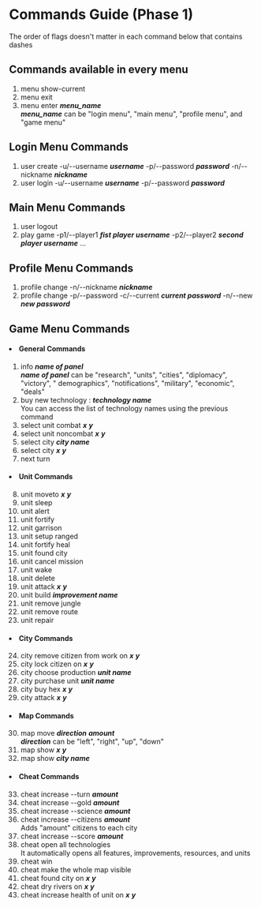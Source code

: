 # Commands Guide (Phase 1)

The order of flags doesn't matter in each command below that contains dashes

## Commands available in every menu

1) menu show-current
2) menu exit
3) menu enter **_menu_name_** <br> **_menu_name_** can be "login menu", "main menu", "profile menu", and "game menu"

## Login Menu Commands

1) user create -u/--username **_username_** -p/--password **_password_** -n/--nickname **_nickname_**
2) user login -u/--username **_username_** -p/--password **_password_**

## Main Menu Commands

1) user logout
2) play game -p1/--player1 **_fist player username_** -p2/--player2 **_second player username_** ...

## Profile Menu Commands

1) profile change -n/--nickname **_nickname_**
2) profile change -p/--password -c/--current **_current password_** -n/--new **_new password_**

## Game Menu Commands

#### <li> General Commands

1) info **_name of panel_** <br> **_name of panel_** can be "research", "units", "cities", "diplomacy", "victory", "
   demographics", "notifications", "military", "economic", "deals"
2) buy new technology : **_technology name_** <br> You can access the list of technology names using the previous
   command
3) select unit combat **_x_** **_y_**
4) select unit noncombat **_x_** **_y_**
5) select city **_city name_**
6) select city **_x_** **_y_**
7) next turn

#### <li> Unit Commands

8) unit moveto **_x_** **_y_**
9) unit sleep
10) unit alert
11) unit fortify
12) unit garrison
13) unit setup ranged
14) unit fortify heal
15) unit found city
16) unit cancel mission
17) unit wake
18) unit delete
19) unit attack **_x_** **_y_**
20) unit build **_improvement name_**
21) unit remove jungle
22) unit remove route
23) unit repair

#### <li> City Commands

24) city remove citizen from work on **_x_** **_y_**
25) city lock citizen on **_x_** **_y_**
26) city choose production **_unit name_**
27) city purchase unit **_unit name_**
28) city buy hex **_x_** **_y_**
29) city attack **_x_** **_y_**

#### <li> Map Commands

30) map move **_direction_** **_amount_** <br> **_direction_** can be "left", "right", "up", "down"
31) map show **_x_** **_y_**
32) map show **_city name_**

#### <li> Cheat Commands

33) cheat increase --turn **_amount_**
34) cheat increase --gold **_amount_**
35) cheat increase --science **_amount_**
36) cheat increase --citizens **_amount_** <br> Adds "amount" citizens to each city
37) cheat increase --score **_amount_**
38) cheat open all technologies <br> It automatically opens all features, improvements, resources, and units
39) cheat win
40) cheat make the whole map visible
41) cheat found city on **_x_** **_y_**
42) cheat dry rivers on **_x_** **_y_**
43) cheat increase health of unit on **_x_** **_y_**